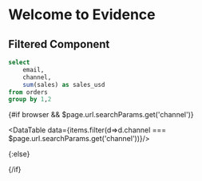 <script>
    import {browser} from "$app/environment";
</script>

# Welcome to Evidence

## Filtered Component

```sql items
select
    email,
    channel,
    sum(sales) as sales_usd
from orders
group by 1,2
```

{#if browser && $page.url.searchParams.get('channel')} <!-- Check for a filter in the URL -->

<DataTable data={items.filter(d=>d.channel === $page.url.searchParams.get('channel'))}/>

{:else}

<DataTable data={items}/>

{/if}